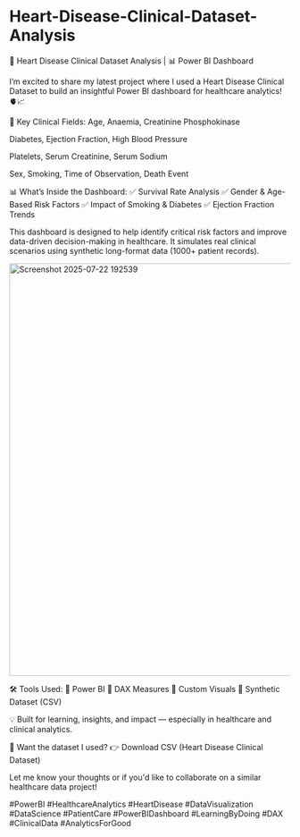 # Heart-Disease-Clinical-Dataset-Analysis
🔬 Heart Disease Clinical Dataset Analysis | 📊 Power BI Dashboard

I’m excited to share my latest project where I used a Heart Disease Clinical Dataset to build an insightful Power BI dashboard for healthcare analytics! 🫀📈

🧪 Key Clinical Fields:
Age, Anaemia, Creatinine Phosphokinase

Diabetes, Ejection Fraction, High Blood Pressure

Platelets, Serum Creatinine, Serum Sodium

Sex, Smoking, Time of Observation, Death Event

📊 What’s Inside the Dashboard:
✅ Survival Rate Analysis
✅ Gender & Age-Based Risk Factors
✅ Impact of Smoking & Diabetes
✅ Ejection Fraction Trends

This dashboard is designed to help identify critical risk factors and improve data-driven decision-making in healthcare. It simulates real clinical scenarios using synthetic long-format data (1000+ patient records).

<img width="1326" height="738" alt="Screenshot 2025-07-22 192539" src="https://github.com/user-attachments/assets/96e3ddd6-5fdd-4bb1-b9ba-521d83922fc1" />

🛠 Tools Used:
🔹 Power BI
🔹 DAX Measures
🔹 Custom Visuals
🔹 Synthetic Dataset (CSV)

💡 Built for learning, insights, and impact — especially in healthcare and clinical analytics.

📁 Want the dataset I used?
👉 Download CSV (Heart Disease Clinical Dataset)

Let me know your thoughts or if you'd like to collaborate on a similar healthcare data project!

#PowerBI #HealthcareAnalytics #HeartDisease #DataVisualization #DataScience #PatientCare #PowerBIDashboard #LearningByDoing #DAX #ClinicalData #AnalyticsForGood

